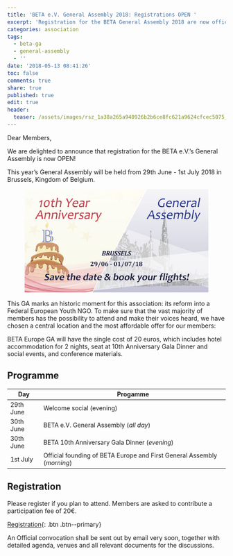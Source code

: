 ```yaml
---
title: 'BETA e.V. General Assembly 2018: Registrations OPEN '
excerpt: 'Registration for the BETA General Assembly 2018 are now officially open. '
categories: association
tags:
  - beta-ga
  - general-assembly
  - ''
date: '2018-05-13 08:41:26'
toc: false
comments: true
share: true
published: true
edit: true
header:
  teaser: /assets/images/rsz_1a38a265a940926b2b6ce8fc621a9624cfcec5075_1_690x388.jpg
---
```

Dear Members,

We are delighted to announce that registration for the BETA e.V.’s General Assembly is now OPEN! 

This year’s General Assembly will be held from 29th June - 1st July 2018 in Brussels, Kingdom of Belgium.

<figure>
<img src="/assets/images/rsz_1a38a265a940926b2b6ce8fc621a9624cfcec5075_1_690x388.jpg" alt="10th Year Anniversary and General Assembly">
</figure>

This GA marks an historic moment for this association: its reform into a Federal European Youth NGO. To make sure that the vast majority of members has the possibility to attend and make their voices heard, we have chosen a central location and the most affordable offer for our members:

BETA Europe GA will have the single cost of 20 euros, which includes hotel accommodation for 2 nights, seat at 10th Anniversary Gala Dinner and social events, and conference materials.

## Programme

| Day | Progamme |
|-----|----------|
| 29th June | Welcome social (evening) |
| 30th June | BETA e.V. General Assembly (*all day*) |
| 30th June | BETA 10th Anniversary Gala Dinner (*evening*) |
| 1st July  | Official founding of BETA Europe and First General Assembly (*morning*) |

## Registration

Please register if you plan to attend. Members are asked to contribute a participation fee of 20€.

[Registration](https://desk.beta-europe.org/civicrm/event/info?reset=1&id=8){: .btn .btn--primary}

An Official convocation shall be sent out by email very soon, together with detailed agenda, venues and all relevant documents for the discussions.
